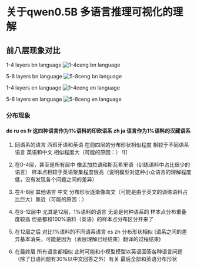 # 关于qwen0.5B 多语言推理可视化的理解

## 前八层现象对比

1-4 layers bn language
![1-4ceng bn language](./bn_tsne_plots/tsne_layers_1_to_4.png)

5-8 layers bn language
![5-8ceng bn language](./bn_tsne_plots/tsne_layers_5_to_8.png)

1-4 layers en language
![1-4ceng en language](./en_tsne_plots/tsne_layers_1_to_4.png)

5-8 layers en language
![5-8ceng en language](./en_tsne_plots/tsne_layers_5_to_8.png)

### 分布现象

#### de ru es fr 这四种语言作为1%语料的印欧语系 zh ja 语言作为1%语料的汉藏语系 

1. 同语系的语言 西班牙语和英语 在前四层的分布形状相似程度 相较于不同语系语言 英语和中文 相似程度大（可能的原因：）
![]
3. 在0-4层，甚至是所有层中 像孟加拉语和斯瓦希里语（训练语料中占比很少的语言） 样本点相较于英语聚集程度很高（说明模型对这种小众语言的理解程度低，没有发现各个问题之间的差异）

2. 在4-8层 其他语言 中文 分布形状逐渐像向文（可能是由于英文的训练语料占比巨大）靠近（可能的原因：）



4. 在8-12层中 尤其是12层，1%语料的语言 无论是何种语系的 样本点分布重叠度较高 但是都和100%语料（英语）的样本点分布区分开来了

5. 在12层之后 对比1%语料的不同语系语言 es zh 分布形状相似 (语系之间的差异基本消失，可能是因为（表层理解已经结束）翻译的过程结束) 

6. 在最终层 所有语言都相似 此时可能和小模型模型以英语回答各种语言问题（除了日语问题有30%以中文回答之外）有关 最后全部和英语分布形状



